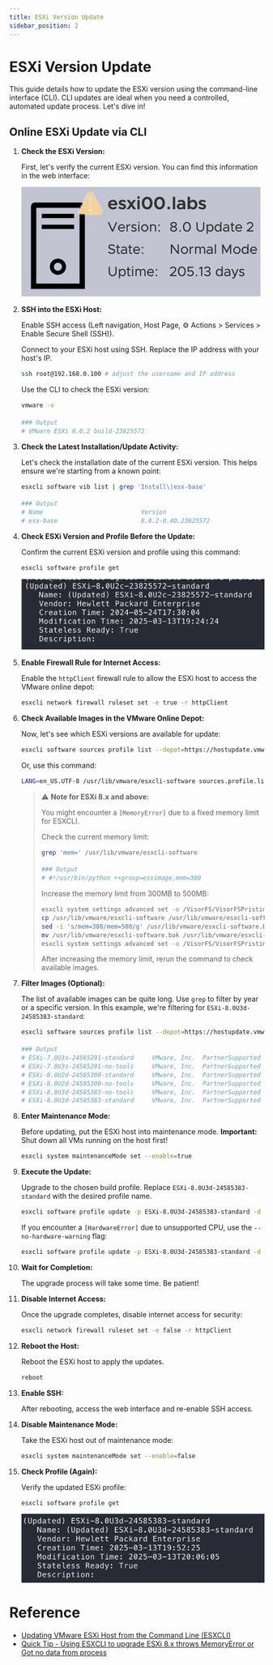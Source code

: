 ```yaml
---
title: ESXi Version Update
sidebar_position: 2
---
```


# ESXi Version Update

This guide details how to update the ESXi version using the command-line interface (CLI). CLI updates are ideal when you need a controlled, automated update process. Let's dive in!

## Online ESXi Update via CLI

1.  **Check the ESXi Version:**

    First, let's verify the current ESXi version. You can find this information in the web interface:

    ![esxi-version.png](img/esxi-version.png)

2.  **SSH into the ESXi Host:**

    Enable SSH access (Left navigation, Host Page, ⚙︎ Actions > Services > Enable Secure Shell (SSH)).

    Connect to your ESXi host using SSH. Replace the IP address with your host's IP.

    ```bash
    ssh root@192.168.0.100 # adjust the username and IP address
    ```

    Use the CLI to check the ESXi version:

    ```bash
    vmware -v

    ### Output
    # VMware ESXi 8.0.2 build-23825572
    ```

3.  **Check the Latest Installation/Update Activity:**

    Let's check the installation date of the current ESXi version. This helps ensure we're starting from a known point:

    ```bash
    esxcli software vib list | grep 'Install\|esx-base'

    ### Output
    # Name                           Version                               Vendor  Acceptance Level  Install Date  Platforms
    # esx-base                       8.0.2-0.40.23825572                   VMware  VMwareCertified   2024-05-24    host
    ```

4.  **Check ESXi Version and Profile Before the Update:**

    Confirm the current ESXi version and profile using this command:

    ```bash
    esxcli software profile get
    ```

    ![esxi-before-upgrade.png](img/esxi-before-upgrade.png)

5.  **Enable Firewall Rule for Internet Access:**

    Enable the `httpClient` firewall rule to allow the ESXi host to access the VMware online depot:

    ```bash
    esxcli network firewall ruleset set -e true -r httpClient
    ```

6.  **Check Available Images in the VMware Online Depot:**

    Now, let's see which ESXi versions are available for update:

    ```bash
    esxcli software sources profile list --depot=https://hostupdate.vmware.com/software/VUM/PRODUCTION/main/vmw-depot-index.xml
    ```

    Or, use this command:

    ```bash
    LANG=en_US.UTF-8 /usr/lib/vmware/esxcli-software sources.profile.list -d "https://hostupdate.vmware.com/software/VUM/PRODUCTION/main/vmw-depot-index.xml"
    ```

    > ⚠️ **Note for ESXi 8.x and above:**
    >
    > You might encounter a `[MemoryError]` due to a fixed memory limit for ESXCLI.
    >
    > Check the current memory limit:
    >
    > ```bash
    > grep 'mem=' /usr/lib/vmware/esxcli-software
    >
    > ### Output
    > # #!/usr/bin/python ++group=esximage,mem=300
    > ```
    >
    > Increase the memory limit from 300MB to 500MB:
    >
    > ```bash
    > esxcli system settings advanced set -o /VisorFS/VisorFSPristineTardisk -i 0
    > cp /usr/lib/vmware/esxcli-software /usr/lib/vmware/esxcli-software.bak
    > sed -i 's/mem=300/mem=500/g' /usr/lib/vmware/esxcli-software.bak
    > mv /usr/lib/vmware/esxcli-software.bak /usr/lib/vmware/esxcli-software -f
    > esxcli system settings advanced set -o /VisorFS/VisorFSPristineTardisk -i 1
    > ```
    >
    > After increasing the memory limit, rerun the command to check available images.

7.  **Filter Images (Optional):**

    The list of available images can be quite long. Use `grep` to filter by year or a specific version. In this example, we're filtering for `ESXi-8.0U3d-24585383-standard`:

    ```bash
    esxcli software sources profile list --depot=https://hostupdate.vmware.com/software/VUM/PRODUCTION/main/vmw-depot-index.xml | grep 2025

    ### Output
    # ESXi-7.0U3s-24585291-standard     VMware, Inc.  PartnerSupported  2025-03-04T00:00:00  2025-03-04T00:00:00
    # ESXi-7.0U3s-24585291-no-tools     VMware, Inc.  PartnerSupported  2025-03-04T00:00:00  2025-02-21T03:24:14
    # ESXi-8.0U2d-24585300-standard     VMware, Inc.  PartnerSupported  2025-03-04T00:00:00  2025-03-04T00:00:00
    # ESXi-8.0U2d-24585300-no-tools     VMware, Inc.  PartnerSupported  2025-03-04T00:00:00  2025-02-21T03:56:44
    # ESXi-8.0U3d-24585383-no-tools     VMware, Inc.  PartnerSupported  2025-03-04T00:00:00  2025-03-04T00:00:00
    # ESXi-8.0U3d-24585383-standard     VMware, Inc.  PartnerSupported  2025-03-04T00:00:00  2025-03-04T00:00:00
    ```

8.  **Enter Maintenance Mode:**

    Before updating, put the ESXi host into maintenance mode. **Important:** Shut down all VMs running on the host first!

    ```bash
    esxcli system maintenanceMode set --enable=true
    ```

9.  **Execute the Update:**

    Upgrade to the chosen build profile. Replace `ESXi-8.0U3d-24585383-standard` with the desired profile name.

    ```bash
    esxcli software profile update -p ESXi-8.0U3d-24585383-standard -d https://hostupdate.vmware.com/software/VUM/PRODUCTION/main/vmw-depot-index.xml
    ```

    If you encounter a `[HardwareError]` due to unsupported CPU, use the `--no-hardware-warning` flag:

    ```bash
    esxcli software profile update -p ESXi-8.0U3d-24585383-standard -d https://hostupdate.vmware.com/software/VUM/PRODUCTION/main/vmw-depot-index.xml --no-hardware-warning
    ```

10. **Wait for Completion:**

    The upgrade process will take some time. Be patient!
11. **Disable Internet Access:**

    Once the upgrade completes, disable internet access for security:

    ```bash
    esxcli network firewall ruleset set -e false -r httpClient
    ```

12. **Reboot the Host:**

    Reboot the ESXi host to apply the updates.

    ```bash
    reboot
    ```

13. **Enable SSH:**

    After rebooting, access the web interface and re-enable SSH access.
14. **Disable Maintenance Mode:**

    Take the ESXi host out of maintenance mode:

    ```bash
    esxcli system maintenanceMode set --enable=false
    ```

15. **Check Profile (Again):**

    Verify the updated ESXi profile:

    ```bash
    esxcli software profile get
    ```

    ![esxi-after-upgrade.png](img/esxi-after-upgrade.png)

# Reference

-   [Updating VMware ESXi Host from the Command Line (ESXCLI)](https://woshub.com/update-vmware-esxi/)
-   [Quick Tip - Using ESXCLI to upgrade ESXi 8.x throws MemoryError or Got no data from process](https://williamlam.com/2024/03/quick-tip-using-esxcli-to-upgrade-esxi-8-x-throws-memoryerror-or-got-no-data-from-process.html)
